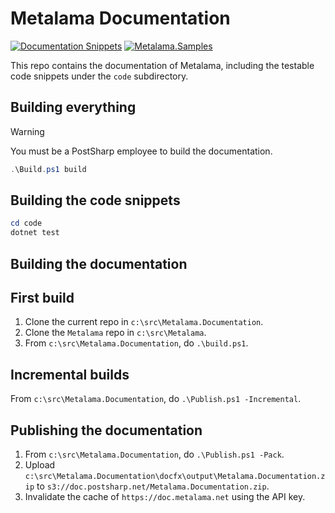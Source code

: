 # Metalama Documentation

[![Documentation Snippets](https://github.com/postsharp/Metalama.Documentation/actions/workflows/main.yml/badge.svg)](https://github.com/postsharp/Metalama.Documentation/actions/workflows/main.yml) [![Metalama.Samples](https://github.com/postsharp/Metalama.Samples/actions/workflows/main.yml/badge.svg)](https://github.com/postsharp/Metalama.Samples/actions/workflows/main.yml)

This repo contains the documentation of Metalama, including the testable code snippets under the `code` subdirectory.

## Building everything

> [!WARNING]
> You must be a PostSharp employee to build the documentation.

```powershell
.\Build.ps1 build
```

## Building the code snippets

```powershell
cd code
dotnet test
```

## Building the documentation

## First build

1. Clone the current repo in `c:\src\Metalama.Documentation`.
2. Clone the `Metalama` repo in `c:\src\Metalama`.
3. From `c:\src\Metalama.Documentation`, do `.\build.ps1`.

## Incremental builds

From `c:\src\Metalama.Documentation`, do `.\Publish.ps1 -Incremental`.

## Publishing the documentation

1. From `c:\src\Metalama.Documentation`, do `.\Publish.ps1 -Pack`.
2. Upload `c:\src\Metalama.Documentation\docfx\output\Metalama.Documentation.zip` to `s3://doc.postsharp.net/Metalama.Documentation.zip`.
3. Invalidate the cache of `https://doc.metalama.net` using the API key.





